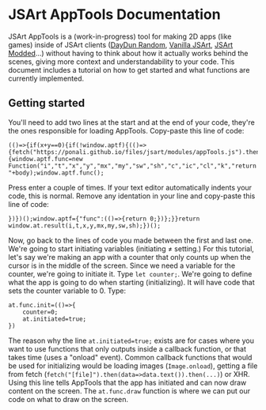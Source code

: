 # JSArt AppTools Documentation
JSArt AppTools is a (work-in-progress) tool for making 2D apps (like games) inside of JSArt clients ([DayDun Random](https://daydun.com/random/), [Vanilla JSArt](https://ponali.github.io/files/jsart/index.html), [JSArt Modded](https://jsam.codersquack.nl/)...) without having to think about how it actually works behind the scenes, giving more context and understandability to your code.
This document includes a tutorial on how to get started and what functions are currently implemented.

## Getting started
You'll need to add two lines at the start and at the end of your code, they're the ones responsible for loading AppTools.
Copy-paste this line of code:
```
(()=>{if(x+y==0){if(!window.aptf){(()=>{fetch("https://ponali.github.io/files/jsart/modules/appTools.js").then(data=>data.text()).then((body)=>{window.aptf.func=new Function("i","t","x","y","mx","my","sw","sh","c","ic","cl","k","return "+body);window.aptf.func();
```
Press enter a couple of times. If your text editor automatically indents your code, this is normal.
Remove any identation in your line and copy-paste this line of code:
```
})})();window.aptf={"func":(()=>{return 0;})};}}return window.at.result(i,t,x,y,mx,my,sw,sh);})();
```
Now, go back to the lines of code you made between the first and last one. We're going to start initiating variables (initiating ≠ setting.)
For this tutorial, let's say we're making an app with a counter that only counts up when the cursor is in the middle of the screen.
Since we need a variable for the counter, we're going to initiate it. Type `let counter;`.
We're going to define what the app is going to do when starting (initializing). It will have code that sets the counter variable to 0. Type:
```
at.func.init=(()=>{
    counter=0;
    at.initiated=true;
})
```
The reason why the line `at.initiated=true;` exists are for cases where you want to use functions that only outputs inside a callback function, or that takes time (uses a "onload" event). Common callback functions that would be used for initializing would be loading images (`Image.onload`), getting a file from fetch (`fetch("[file]").then(data=>data.text()).then(...)`) or XHR. Using this line tells AppTools that the app has initiated and can now draw content on the screen.
The `at.func.draw` function is where we can put our code on what to draw on the screen.